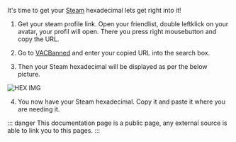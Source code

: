 It's time to get your [Steam](https://store.steampowered.com/) hexadecimal lets get right into it!

1. Get your steam profile link. Open your friendlist, double leftklick on your avatar, your profil will open. There you press right mousebutton and copy the URL.

2. Go to [VACBanned](http://www.vacbanned.com/) and enter your copied URL into the search box.

3. Then your Steam hexadecimal will be displayed as per the below picture.

![HEX IMG](https://faxes.zone/i/d6vll.png)

4. You now have your Steam hexadecimal. Copy it and paste it where you are needing it.

::: danger
This documentation page is a public page, any external source is able to link you to this pages.
:::

